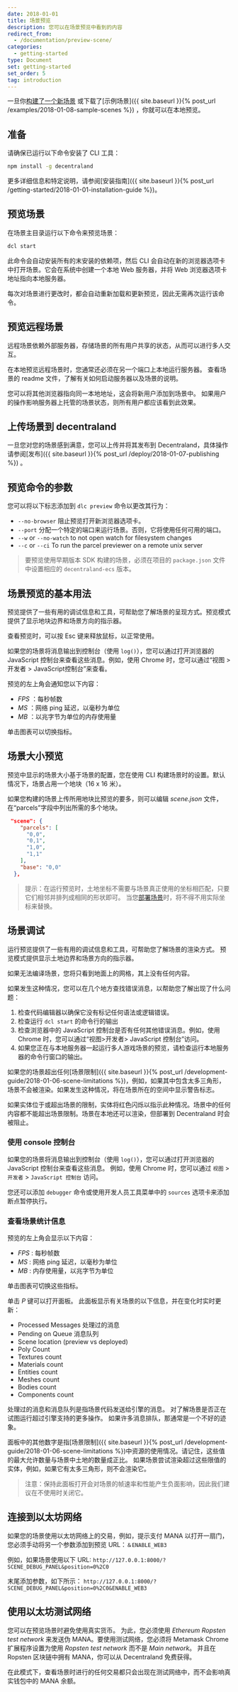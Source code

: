```yaml
---
date: 2018-01-01
title: 场景预览
description: 您可以在场景预览中看到的内容
redirect_from:
  - /documentation/preview-scene/
categories:
  - getting-started
type: Document
set: getting-started
set_order: 5
tag: introduction
---
```


一旦你[构建了一个新场景](https://docs.decentraland.org/#create-your-first-scene) 或下载了[示例场景]({{ site.baseurl }}{% post_url /examples/2018-01-08-sample-scenes %}) ，你就可以在本地预览。

## 准备

请确保已运行以下命令安装了 CLI 工具：

```bash
npm install -g decentraland
```

更多详细信息和特定说明，请参阅[安装指南]({{ site.baseurl }}{% post_url /getting-started/2018-01-01-installation-guide %})。


## 预览场景

在场景主目录运行以下命令来预览场景：

```bash
dcl start
```

此命令会自动安装所有的末安装的依赖项，然后 CLI 会自动在新的浏览器选项卡中打开场景。它会在系统中创建一个本地 Web 服务器，并将 Web 浏览器选项卡地址指向本地服务器。

每次对场景进行更改时，都会自动重新加载和更新预览，因此无需再次运行该命令。

## 预览远程场景

远程场景依赖外部服务器，存储场景的所有用户共享的状态，从而可以进行多人交互。

在本地预览远程场景时，您通常还必须在另一个端口上本地运行服务器。 查看场景的 readme 文件，了解有关如何启动服务器以及场景的说明。

您可以将其他浏览器指向同一本地地址，这会将新用户添加到场景中。 如果用户的操作影响服务器上托管的场景状态，则所有用户都应该看到此效果。

## 上传场景到 decentraland

一旦您对您的场景感到满意，您可以上传并将其发布到 Decentraland，具体操作请参阅[发布]({{ site.baseurl }}{% post_url /deploy/2018-01-07-publishing %}) 。

## 预览命令的参数

您可以将以下标志添加到 `dlc preview` 命令以更改其行为：

- `--no-browser` 阻止预览打开新浏览器选项卡。
- `--port` 分配一个特定的端口来运行场景。否则，它将使用任何可用的端口。
- `--w` or `--no-watch` to not open watch for filesystem changes
- `--c` or `--ci` To run the parcel previewer on a remote unix server

> 要预览使用早期版本 SDK 构建的场景，必须在项目的 `package.json` 文件中设置相应的 `decentraland-ecs` 版本。

## 场景预览的基本用法

预览提供了一些有用的调试信息和工具，可帮助您了解场景的呈现方式。预览模式提供了显示地块边界和场景方向的指示器。

查看预览时，可以按 Esc 键来释放鼠标，以正常使用。

如果您的场景将消息输出到控制台（使用 `log()`），您可以通过打开浏览器的 JavaScript 控制台来查看这些消息。例如，使用 Chrome 时，您可以通过“视图 > 开发者 > JavaScript控制台”来查看。

预览的左上角会通知您以下内容：

- _FPS_ ：每秒帧数
- _MS_  ：网络 ping 延迟，以毫秒为单位
- _MB_  ：以兆字节为单位的内存使用量

单击图表可以切换指标。

## 场景大小预览

预览中显示的场景大小基于场景的配置，您在使用 CLI 构建场景时的设置。默认情况下，场景占用一个地块（16 x 16 米）。

如果您构建的场景上传所用地块比预览的要多，则可以编辑 _scene.json_ 文件，在“parcels”字段中列出所需的多个地块。

```json
 "scene": {
    "parcels": [
      "0,0",
      "0,1",
      "1,0",
      "1,1"
    ],
    "base": "0,0"
  },
```

> 提示：在运行预览时，土地坐标不需要与场景真正使用的坐标相匹配，只要它们相邻并排列成相同的形状即可。 当您[部署场景](#upload-a-scene-to-decentraland)时，将不得不用实际坐标来替换。

## 场景调试

运行预览提供了一些有用的调试信息和工具，可帮助您了解场景的渲染方式。 预览模式提供显示土地边界和场景方向的指示器。

如果无法编译场景，您将只看到地面上的网格，其上没有任何内容。

如果发生这种情况，您可以在几个地方查找错误消息，以帮助您了解出现了什么问题：

1. 检查代码编辑器以确保它没有标记任何语法或逻辑错误。
2. 检查运行 `dcl start` 的命令行的输出
3. 检查浏览器中的 JavaScript 控制台是否有任何其他错误消息。例如，使用 Chrome 时，您可以通过“视图>开发者> JavaScript 控制台”访问。
4. 如果您正在与本地服务器一起运行多人游戏场景的预览，请检查运行本地服务器的命令行窗口的输出。

如果您的场景超出任何[场景限制]({{ site.baseurl }}{% post_url /development-guide/2018-01-06-scene-limitations %})，例如，如果其中包含太多三角形，场景不会被渲染。如果发生这种情况，将在场景所在的空间中显示警告标志。

如果实体位于或超出场景的限制，实体将红色闪烁以指示此种情况。场景中的任何内容都不能超出场景限制。场景在本地还可以渲染，但部署到 Decentraland 时会被阻止。

### 使用 console 控制台

如果您的场景将消息输出到控制台（使用 `log()`），您可以通过打开浏览器的 JavaScript 控制台来查看这些消息。 例如，使用 Chrome 时，您可以通过 `视图` > `开发者` > `JavaScript 控制台` 访问。

您还可以添加 `debugger` 命令或使用开发人员工具菜单中的 `sources` 选项卡来添加断点暂停执行。

### 查看场景统计信息

预览的左上角会显示以下内容：

- _FPS_ : 每秒帧数
- _MS_ : 网络 ping 延迟，以毫秒为单位
- _MB_ : 内存使用量，以兆字节为单位

单击图表可切换这些指标。

单击 _P_ 键可以打开面板。 此面板显示有关场景的以下信息，并在变化时实时更新：

- Processed Messages 处理过的消息
- Pending on Queue 消息队列
- Scene location (preview vs deployed)
- Poly Count
- Textures count
- Materials count
- Entities count
- Meshes count
- Bodies count
- Components count

处理过的消息和消息队列是指场景代码发送给引擎的消息。 对了解场景是否正在试图运行超过引擎支持的更多操作。 如果许多消息排队，那通常是一个不好的迹象。

面板中的其他数字是指[场景限制]({{ site.baseurl }}{% post_url /development-guide/2018-01-06-scene-limitations %})中资源的使用情况。请记住，这些值的最大允许数量与场景中土地的数量成正比。 如果场景尝试渲染超过这些限值的实体，例如，如果它有太多三角形，则不会渲染它。

> 注意：保持此面板打开会对场景的帧速率和性能产生负面影响，因此我们建议在不使用时关闭它。

<!--
## 查看 collision 碰撞网格

在查看预览时，您可以按 `c` 查看场景的 glTF 模型中加载的碰撞网格。这些通常是不可见的，用来确定玩家哪些地方可以通过，哪些不能通过。

![](/images/media/collision-meshes.png)

碰撞网格可以添加到外部 3D 建模工具（如 Blender）中的任何模型中。像房屋这样的大型模型通常包括碰撞网格，它们通常比原始形状更为简单，因为这样可以减少计算要求。楼梯通常使用简化的碰撞网格，如斜坡，便于攀爬。更多细节，请查看 [colliders]({{ site.baseurl }}{% post_url /3d-modeling/2018-01-12-colliders %}) 。

## 查看边界框

在查看预览时，您可以按 `b` 来查看实体的边界框。边界框显示实体占用的空间，这在处理不可见实体、陷藏在其他实体中或地下的实体时特别有用。
-->

## 连接到以太坊网络

如果您的场景使用以太坊网络上的交易，例如，提示支付 MANA 以打开一扇门，您必须手动将另一个参数添加到预览 URL：`＆ENABLE_WEB3`

例如，如果场景使用以下 URL:
`http://127.0.0.1:8000/?SCENE_DEBUG_PANEL&position=0%2C0`

末尾添加参数，如下所示：
`http://127.0.0.1:8000/?SCENE_DEBUG_PANEL&position=0%2C0&ENABLE_WEB3`


## 使用以太坊测试网络

您可以在预览场景时避免使用真实货币。 为此，您必须使用 _Ethereum Ropsten test network_ 来发送伪 MANA。要使用测试网络，您必须将 Metamask Chrome 扩展程序设置为使用 _Ropsten test network_ 而不是 _Main network_。 并且在 Ropsten 区块链中拥有 MANA，你可以从 Decentraland 免费获得。

<!--
要使用测试网络预览场景，请将 `DEBUG` 属性添加到浏览器上访问场景预览的 URL 上。 如，如果您通过 `http://127.0.0.1:8000/?position=0%2C-1` 访问场景，则应将 URL 设置为 `http://127.0.0.1:8000/?DEBUG&position=0%2C-1`。
-->

在此模式下，查看场景时进行的任何交易都只会出现在测试网络中，而不会影响真实钱包中的 MANA 余额。
